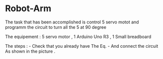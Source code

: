 # Robot-Arm
The task that has been accomplished is control 5 servo motot and programm the circuit to turn all the 5 at 90 degree 



The equipement : 5 servo motor , 1 Arduino Uno R3 , 1 Small breadboard



The steps : 
        - Check that you already have The Eq. 
        - And connect the circuit As shown in the picture .
      
